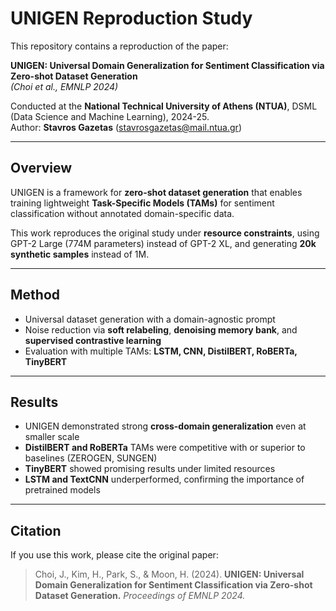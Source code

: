 # UNIGEN Reproduction Study

This repository contains a reproduction of the paper:

**UNIGEN: Universal Domain Generalization for Sentiment Classification
via Zero-shot Dataset Generation**\
*(Choi et al., EMNLP 2024)*

Conducted at the **National Technical University of Athens (NTUA)**,
DSML (Data Science and Machine Learning), 2024-25.\
Author: **Stavros Gazetas** (stavrosgazetas@mail.ntua.gr)

------------------------------------------------------------------------

## Overview

UNIGEN is a framework for **zero-shot dataset generation** that enables
training lightweight **Task-Specific Models (TAMs)** for sentiment
classification without annotated domain-specific data.

This work reproduces the original study under **resource constraints**,
using GPT-2 Large (774M parameters) instead of GPT-2 XL, and generating
**20k synthetic samples** instead of 1M.

------------------------------------------------------------------------

## Method

-   Universal dataset generation with a domain-agnostic prompt
-   Noise reduction via **soft relabeling**, **denoising memory bank**,
    and **supervised contrastive learning**
-   Evaluation with multiple TAMs: **LSTM, CNN, DistilBERT, RoBERTa,
    TinyBERT**

------------------------------------------------------------------------

## Results

-   UNIGEN demonstrated strong **cross-domain generalization** even at
    smaller scale
-   **DistilBERT and RoBERTa** TAMs were competitive with or superior to
    baselines (ZEROGEN, SUNGEN)
-   **TinyBERT** showed promising results under limited resources
-   **LSTM and TextCNN** underperformed, confirming the importance of
    pretrained models

------------------------------------------------------------------------

## Citation

If you use this work, please cite the original paper:

> Choi, J., Kim, H., Park, S., & Moon, H. (2024). **UNIGEN: Universal
> Domain Generalization for Sentiment Classification via Zero-shot
> Dataset Generation.** *Proceedings of EMNLP 2024.*
